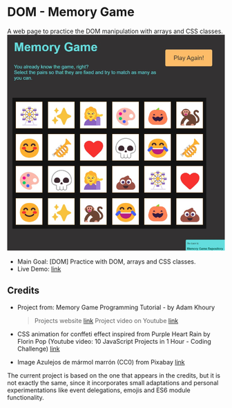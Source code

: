 # DOM - Memory Game

A web page to practice the DOM manipulation with arrays and CSS classes.
![screenshot of the application with a list of options to reorder by drag and drop](./data/screenshot_01.jpg)

- Main Goal: [DOM] Practice with DOM, arrays and CSS classes.
- Live Demo: [link](https://orses.github.io/vanilla_javascript/dom_memory_game/src/)

## Credits

- Project from: Memory Game Programming Tutorial - by Adam Khoury

  > Projects website [link](http://www.developphp.com/video/JavaScript/Memory-Game-Programming-Tutorial)
  > Project video on Youtube [link](https://youtu.be/c_ohDPWmsM0)

- CSS animation for conffeti effect inspired from Purple Heart Rain by Florin Pop (Youtube video: 10 JavaScript Projects in 1 Hour - Coding Challenge) [link](https://youtu.be/8GPPJpiLqHk?t=1348)

- Image Azulejos de mármol marrón (CC0) from Pixabay [link](https://www.pexels.com/es-es/foto/azulejos-de-marmol-marron-220152/)

The current project is based on the one that appears in the credits, but it is not exactly the same, since it incorporates small adaptations and personal experimentations like event delegations, emojis and ES6 module functionality.
